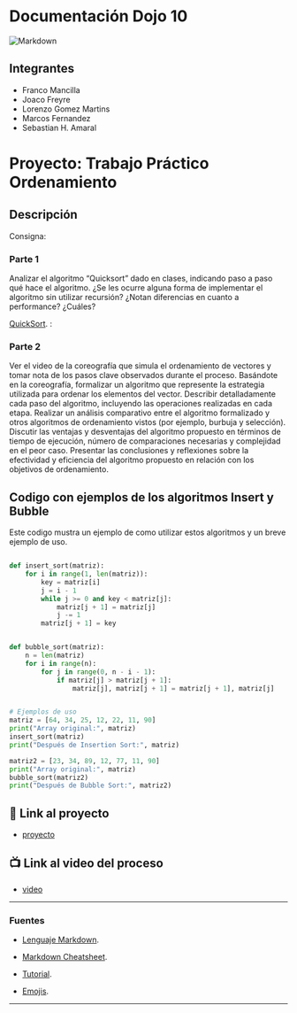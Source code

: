 
# Documentación Dojo 10
![Markdown](https://upload.wikimedia.org/wikipedia/commons/thumb/4/48/Markdown-mark.svg/1200px-Markdown-mark.svg.png)


## Integrantes 
- Franco Mancilla
- Joaco Freyre
- Lorenzo Gomez Martins
- Marcos Fernandez
- Sebastian H. Amaral

# Proyecto: Trabajo Práctico Ordenamiento

## Descripción
Consigna: 

### Parte 1
Analizar el algoritmo “Quicksort” dado en clases, indicando paso a paso qué hace el algoritmo. ¿Se les ocurre alguna forma de implementar el algoritmo sin utilizar recursión? ¿Notan diferencias en cuanto a performance? ¿Cuáles?

[QuickSort](https://onlinegdb.com/AcAYk0fyi).
: 

### Parte 2

Ver el video de la coreografía que simula el ordenamiento de vectores y tomar nota de los pasos clave observados durante el proceso.
Basándote en la coreografía, formalizar un algoritmo que represente la estrategia utilizada para ordenar los elementos del vector.
Describir detalladamente cada paso del algoritmo, incluyendo las operaciones realizadas en cada etapa.
Realizar un análisis comparativo entre el algoritmo formalizado y otros algoritmos de ordenamiento vistos (por ejemplo, burbuja y selección).
Discutir las ventajas y desventajas del algoritmo propuesto en términos de tiempo de ejecución, número de comparaciones necesarias y complejidad en el peor caso.
Presentar las conclusiones y reflexiones sobre la efectividad y eficiencia del algoritmo propuesto en relación con los objetivos de ordenamiento.


## Codigo con ejemplos de los algoritmos Insert y Bubble
Este codigo mustra un ejemplo de como utilizar estos algoritmos y un breve ejemplo de uso.


~~~ Python (lenguaje en el que esta escrito)

def insert_sort(matriz):
    for i in range(1, len(matriz)):
        key = matriz[i]
        j = i - 1
        while j >= 0 and key < matriz[j]:
            matriz[j + 1] = matriz[j]
            j -= 1
        matriz[j + 1] = key


def bubble_sort(matriz):
    n = len(matriz)
    for i in range(n):
        for j in range(0, n - i - 1):
            if matriz[j] > matriz[j + 1]:
                matriz[j], matriz[j + 1] = matriz[j + 1], matriz[j]


# Ejemplos de uso
matriz = [64, 34, 25, 12, 22, 11, 90]
print("Array original:", matriz)
insert_sort(matriz)
print("Después de Insertion Sort:", matriz)

matriz2 = [23, 34, 89, 12, 77, 11, 90]
print("Array original:", matriz)
bubble_sort(matriz2)
print("Después de Bubble Sort:", matriz2)

~~~

## :snake: Link al proyecto
- [proyecto]()
## :tv: Link al video del proceso
- [video]()

---
### Fuentes

- [Lenguaje Markdown](https://markdown.es/sintaxis-markdown/#linkauto).

- [Markdown Cheatsheet](https://github.com/adam-p/markdown-here/wiki/Markdown-Cheatsheet).

- [Tutorial](https://youtu.be/EdJixU5IDgQ).

- [Emojis](https://gist.github.com/rxaviers/7360908).

---

